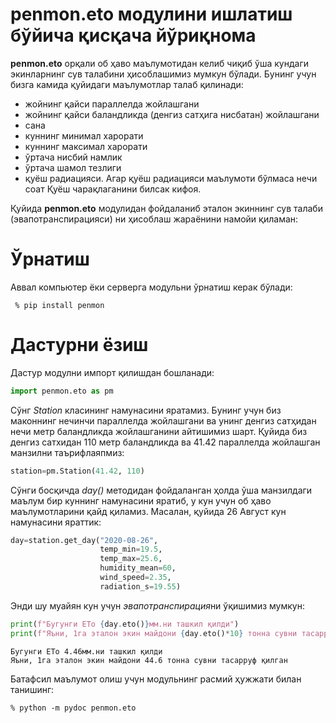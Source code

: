 # penmon.eto модулини ишлатиш бўйича қисқача йўриқнома

**penmon.eto** орқали об ҳаво маълумотидан келиб чиқиб ўша кундаги экинларнинг сув талабини ҳисоблашимиз мумкун бўлади. Бунинг учун бизга камида қуйидаги маълумотлар талаб қилинади:

 * жойнинг қайси параллелда жойлашгани
 * жойнинг қайси баландликда (денгиз сатҳига нисбатан) жойлашгани
 * сана
 * куннинг минимал харорати
 * куннинг максимал харорати
 * ўртача нисбий намлик
 * ўртача шамол тезлиги
 * қуёш радиацияси. Агар қуёш радиацияси маълумоти бўлмаса нечи соат Қуёш чарақлаганини билсак кифоя.
 
 Қуйида **penmon.eto** модулидан фойдаланиб эталон экиннинг сув талаби (эвапотранспирацияси) ни ҳисоблаш жараёнини намойи қиламан:
 
 # Ўрнатиш
 
 Аввал компьютер ёки серверга модульни ўрнатиш керак бўлади:
 
     % pip install penmon
     
# Дастурни ёзиш

Дастур модулни импорт қилишдан бошланади:
 


```python
import penmon.eto as pm
```

Сўнг *Station* класининг намунасини яратамиз. Бунинг учун биз маконнинг нечинчи параллелда жойлашгани ва унинг денгиз сатҳидан нечи метр баландликда жойлашганини айтишимиз шарт. Қуйида биз денгиз сатхидан 110 метр баландликда ва 41.42 параллелда жойлашган манзилни таърифлаяпмиз:


```python
station=pm.Station(41.42, 110)
```

Сўнги босқичда *day()* методидан фойдаланган ҳолда ўша манзилдаги маълум бир куннинг намунасини яратиб, у кун учун об ҳаво маълумотларини қайд қиламиз. Масалан, қуйида 26 Август кун намунасини яраттик:


```python
day=station.get_day("2020-08-26", 
                    temp_min=19.5, 
                    temp_max=25.6, 
                    humidity_mean=60, 
                    wind_speed=2.35, 
                    radiation_s=19.55)
```

Энди шу муайян кун учун *эвапотранспирация*ни ўқишимиз мумкун:


```python
print(f"Бугунги ETo {day.eto()}мм.ни ташкил қилди")
print(f"Яъни, 1га эталон экин майдони {day.eto()*10} тонна сувни тасарруф қилган")

```

    Бугунги ETo 4.46мм.ни ташкил қилди
    Яъни, 1га эталон экин майдони 44.6 тонна сувни тасарруф қилган
    

Батафсил маълумот олиш учун модульнинг расмий ҳужжати билан танишинг:

    % python -m pydoc penmon.eto
